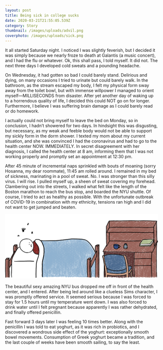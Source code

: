 ```yaml
---
layout: post
title: Being sick in college sucks
date: 2020-03-21T21:55:05.539Z
category: Story
thumbnail: /images/uploads/advil.png
coverphoto: /images/uploads/sick.png
---
```

It all started Saturday night. I noticed I was slightly feverish, but I decided it was simply because we nearly froze to death at Galantis (a music concert), and I had the flu or whatever. Ok, this shall pass, I told myself. It did not. The next three days I developed cold sweats and a pounding headache.

On Wednesday, it had gotten so bad I could barely stand. Delirious and dying, on many occasions I tried to urinate but could barely walk. In the bathroom, as the stream escaped my body, I felt my physical form sway away from the toilet bowl, but with immense willpower I managed to orient myself—MILLISECONDS from disaster. After yet another day of waking up to a horrendous quality of life, I decided this could NOT go on for longer. Furthermore, I believe I was suffering brain damage as I could barely read or do homework.

I actually could not bring myself to leave the bed on Monday, so in conclusion, I hadn’t showered for two days. In hindsight this was disgusting, but necessary, as my weak and feeble body would not be able to support my sickly form in the dorm shower. I texted my mom about my current situation, and she was convinced I had the coronavirus and had to go to the health center NOW. IMMEDIATELY. In secret disagreement with her diagnosis, I called the health center at 8 am, informing them that I was not working properly and promptly set an appointment at 12:30 pm.

After 45 minute of incremental naps sprinkled with bouts of moaning (sorry Hosanna, my dear roommate), 11:45 am rolled around. I remained in my bed of sickness, marinating in a pool of sweat. No. I was stronger than this silly virus. I will rise. I pulled myself up, a sheen of sweat covering my forehead. Clambering out into the streets, I walked what felt like the length of the Boston marathon to reach the bus stop, and boarded the NYU shuttle. Of course, I tried to act as healthy as possible. With the unfortunate outbreak of COVID-19 in combination with my ethnicity, tensions ran high and I did not want to get jumped and beaten.

![nyu health center image](/images/uploads/sick.png "NYU Health Center")

The beautiful sexy amazing NYU bus dropped me off in front of the health center, and I entered. After being led around like a clueless Sims character, I was promptly offered service. It seemed serious because I was forced to stay for 1.5 hours until my temperature went down. I was also forced to drink water until I felt pregnant because apparently I was rather dehydrated, and finally offered penicillin.

Fast forward 3 days later I was feeling 10 times better. Along with the penicillin I was told to eat yoghurt, as it was rich in probiotics, and I discovered a wondrous side effect of the yoghurt: exceptionally smooth bowel movements. Consumption of Greek yoghurt became a tradition, and the last couple of weeks have been smooth sailing, to say the least.